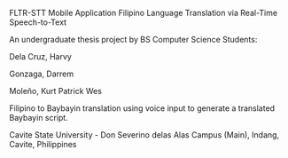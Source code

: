 FLTR-STT Mobile Application
Filipino Language Translation via Real-Time Speech-to-Text

An undergraduate thesis project by BS Computer Science Students:

Dela Cruz, Harvy 

Gonzaga, Darrem 

Moleño, Kurt Patrick Wes

Filipino to Baybayin translation using voice input to generate a translated Baybayin script.


Cavite State University - Don Severino delas Alas Campus (Main), Indang, Cavite, Philippines
